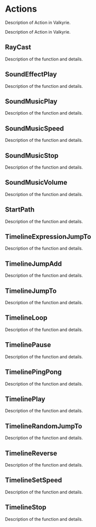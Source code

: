 # Actions
Description of Action in Valkyrie.

Description of Action in Valkyrie. 

## RayCast
Description of the function and details. 

## SoundEffectPlay
Description of the function and details. 

## SoundMusicPlay
Description of the function and details. 

## SoundMusicSpeed
Description of the function and details. 

## SoundMusicStop
Description of the function and details. 

## SoundMusicVolume
Description of the function and details. 

## StartPath
Description of the function and details. 

## TimelineExpressionJumpTo
Description of the function and details. 

## TimelineJumpAdd
Description of the function and details. 

## TimelineJumpTo
Description of the function and details. 

## TimelineLoop
Description of the function and details. 

## TimelinePause
Description of the function and details. 

## TimelinePingPong
Description of the function and details. 

## TimelinePlay
Description of the function and details. 

## TimelineRandomJumpTo
Description of the function and details. 

## TimelineReverse
Description of the function and details. 

## TimelineSetSpeed
Description of the function and details. 

## TimelineStop
Description of the function and details. 